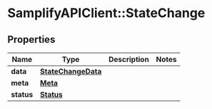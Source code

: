 # SamplifyAPIClient::StateChange

## Properties
Name | Type | Description | Notes
------------ | ------------- | ------------- | -------------
**data** | [**StateChangeData**](StateChangeData.md) |  | 
**meta** | [**Meta**](Meta.md) |  | 
**status** | [**Status**](Status.md) |  | 


